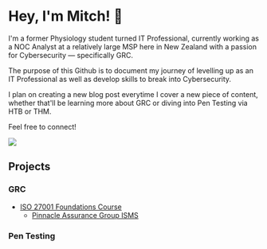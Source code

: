 # Hey, I'm Mitch! 👋

I'm a former Physiology student turned IT Professional, currently working as a NOC Analyst at a relatively large MSP here in New Zealand with a passion for Cybersecurity — specifically GRC.

The purpose of this Github is to document my journey of levelling up as an IT Professional as well as develop skills to break into Cybersecurity.

I plan on creating a new blog post everytime I cover a new piece of content, whether that'll be learning more about GRC or diving into Pen Testing via HTB or THM.

Feel free to connect!

<a href="https://www.linkedin.com/in/hayesmitch/"><img src="https://img.shields.io/badge/-LinkedIn-0072b1?&style=for-the-badge&logo=linkedin&logoColor=white"/></a>

## Projects

### GRC

- <a href="https://github.com/snkrmitch/-ISO-27001-Foundations">ISO 27001 Foundations Course</a>
  - <a href="https://github.com/snkrmitch/PinnacleAssuranceGroupISMS">Pinnacle Assurance Group ISMS</a>

### Pen Testing
